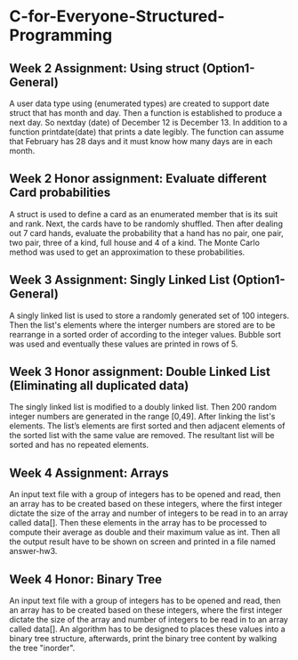 # C-for-Everyone-Structured-Programming

## Week 2 Assignment: Using struct (Option1-General)

A user data type using (enumerated types) are created to support date struct that has month and day. Then a function is established to produce a next day.  So nextday (date) of December 12 is December 13. In addition to a function printdate(date) that prints a date legibly. The function can assume that February has 28 days and it must know how many days are in each month.

## Week 2 Honor assignment: Evaluate different Card probabilities
A struct is used to define a card as an enumerated member that is its suit and rank. Next, the cards have to be randomly shuffled. Then after dealing out 7 card hands, evaluate the probability that a hand has no pair, one pair, two pair, three of a kind, full house and 4 of a kind.  The Monte Carlo method was used to get an approximation to these probabilities.  

## Week 3 Assignment: Singly Linked List (Option1-General)
A singly linked list is used to store a randomly generated set of 100 integers. Then the list's elements where the interger numbers are stored are to be rearrange in a sorted order of according to the integer values. Bubble sort was used and eventually these values are printed in rows of 5.

## Week 3 Honor assignment: Double Linked List (Eliminating all duplicated data)

The singly linked list is modified to a doubly linked list. Then 200 random integer numbers are generated in the range [0,49]. After linking the list's elements. The list’s elements are first sorted and then adjacent elements of the sorted list with the same value are removed. The resultant list will be sorted and has no repeated elements.

## Week 4 Assignment: Arrays

An input text file with a group of integers has to be opened and read, then an array has to be created based on these integers, where the first integer dictate the size of the array and number of integers to be read in to an array called data[]. Then these elements in the array has to be processed to compute their average as double and their maximum value as int. Then all the output result have to be shown on screen and printed in a file named answer-hw3.

## Week 4 Honor: Binary Tree

An input text file with a group of integers has to be opened and read, then an array has to be created based on these integers, where the first integer dictate the size of the array and number of integers to be read in to an array called data[]. An algorithm has to be designed to places these values into a binary tree structure, afterwards, print the binary tree content by walking the tree "inorder".


